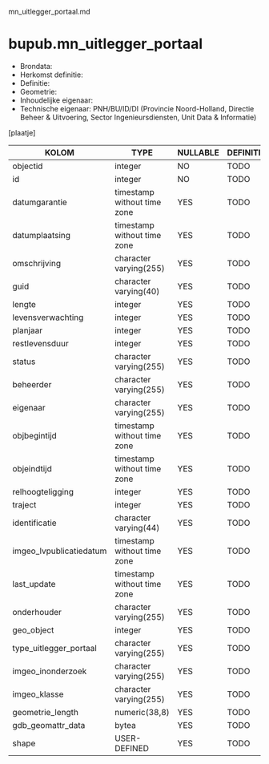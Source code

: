 mn_uitlegger_portaal.md

# bupub.mn_uitlegger_portaal


* Brondata: 
* Herkomst definitie: 
* Definitie: 
* Geometrie: 
* Inhoudelijke eigenaar: 
* Technische eigenaar: PNH/BU/ID/DI (Provincie Noord-Holland, Directie Beheer & Uitvoering, Sector Ingenieursdiensten, Unit Data & Informatie)

[plaatje]


|KOLOM                            |TYPE                       |NULLABLE|DEFINITIE|
|------                           |----                       |-----   |-----    |
|objectid                         |integer                    |NO      |TODO|
|id                               |integer                    |NO      |TODO|
|datumgarantie                    |timestamp without time zone|YES     |TODO|
|datumplaatsing                   |timestamp without time zone|YES     |TODO|
|omschrijving                     |character varying(255)     |YES     |TODO|
|guid                             |character varying(40)      |YES     |TODO|
|lengte                           |integer                    |YES     |TODO|
|levensverwachting                |integer                    |YES     |TODO|
|planjaar                         |integer                    |YES     |TODO|
|restlevensduur                   |integer                    |YES     |TODO|
|status                           |character varying(255)     |YES     |TODO|
|beheerder                        |character varying(255)     |YES     |TODO|
|eigenaar                         |character varying(255)     |YES     |TODO|
|objbegintijd                     |timestamp without time zone|YES     |TODO|
|objeindtijd                      |timestamp without time zone|YES     |TODO|
|relhoogteligging                 |integer                    |YES     |TODO|
|traject                          |integer                    |YES     |TODO|
|identificatie                    |character varying(44)      |YES     |TODO|
|imgeo_lvpublicatiedatum          |timestamp without time zone|YES     |TODO|
|last_update                      |timestamp without time zone|YES     |TODO|
|onderhouder                      |character varying(255)     |YES     |TODO|
|geo_object                       |integer                    |YES     |TODO|
|type_uitlegger_portaal           |character varying(255)     |YES     |TODO|
|imgeo_inonderzoek                |character varying(255)     |YES     |TODO|
|imgeo_klasse                     |character varying(255)     |YES     |TODO|
|geometrie_length                 |numeric(38,8)              |YES     |TODO|
|gdb_geomattr_data                |bytea                      |YES     |TODO|
|shape                            |USER-DEFINED               |YES     |TODO|
